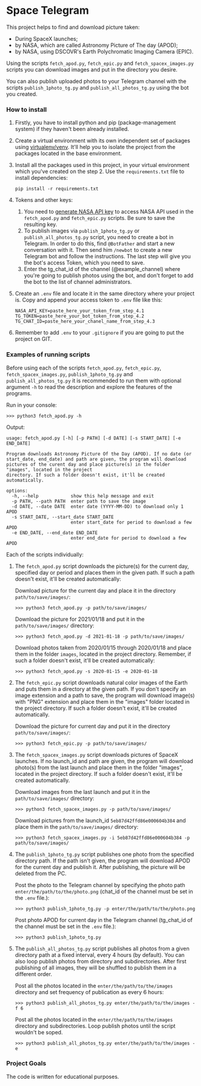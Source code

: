 # Space Telegram

This project helps to find and download picture taken:
- During SpaceX launches;
- by NASA, which are called Astronomy Picture of The day (APOD);
- by NASA, using DSCOVR's Earth Polychromatic Imaging Camera (EPIC).

Using the scripts `fetch_apod.py`, `fetch_epic.py` and `fetch_spacex_images.py` scripts you can download images and put in the directory you desire.

You can also publish uploaded photos to your Telegram channel with the scripts `publish_1photo_tg.py` and `publish_all_photos_tg.py` using the bot you created.

### How to install

1. Firstly, you have to install python and pip (package-management system) if they haven't been already installed.

2. Create a virtual environment with its own independent set of packages using [virtualenv/venv](https://docs.python.org/3/library/venv.html). It'll help you to isolate the project from the packages located in the base environment.

3. Install all the packages used in this project, in your virtual environment which you've created on the step 2. Use the `requirements.txt` file to install dependencies:
    ```console
    pip install -r requirements.txt
    ```
4. Tokens and other keys:
   1. You need to [generate NASA API key](https://api.nasa.gov/) to access NASA API used in the `fetch_apod.py` and `fetch_epic.py` scripts. Be sure to save the resulting key.
   2. To publish images via `publish_1photo_tg.py` or `publish_all_photos_tg.py` script, you need to create a bot in Telegram. In order to do this, find `@BotFather` and start a new conversation with it. Then send him `/newbot` to create a new Telegram bot and follow the instructions. The last step will give you the bot's access Token, which you need to save.
   3. Enter the tg_chat_id of the channel (@example_channel) where you're going to publish photos using the bot, and don't forget to add the bot to the list of channel administrators.


5. Create an `.env` file and locate it in the same directory where your project is. Copy and append your access token to `.env` file like this:
    ```
    NASA_API_KEY=paste_here_your_token_from_step_4.1
    TG_TOKEN=paste_here_your_bot_token_from_step_4.2
    TG_CHAT_ID=paste_here_your_chanel_name_from_step_4.3
    ```
6. Remember to add `.env` to your `.gitignore` if you are going to put the project on GIT.

### Examples of running scripts

Before using each of the scripts `fetch_apod.py`, `fetch_epic.py`, `fetch_spacex_images.py`, `publish_1photo_tg.py` and `publish_all_photos_tg.py` it is recommended to run them with optional argument `-h` to read the description and explore the features of the programs.

Run in your console:
```Console
>>> python3 fetch_apod.py -h
```

Output:
```Console
usage: fetch_apod.py [-h] [-p PATH] [-d DATE] [-s START_DATE] [-e END_DATE]

Program downloads Astronomy Picture Of the Day (APOD). If no date (or start_date, end_date) and path are given, the program will download pictures of the curent day and place picture(s) in the folder "images", located in the project
directory. If such a folder doesn't exist, it'll be created automatically.

options:
  -h, --help            show this help message and exit
  -p PATH, --path PATH  enter path to save the image
  -d DATE, --date DATE  enter date (YYYY-MM-DD) to download only 1 APOD
  -s START_DATE, --start_date START_DATE
                        enter start_date for period to download a few APOD
  -e END_DATE, --end_date END_DATE
                        enter end_date for period to download a few APOD
```
Each of the scripts individually:

1. The `fetch_apod.py` script downloads the picture(s) for the current day, specified day or period and places them in the given path. If such a path doesn't exist, it'll be created automatically:

    Download picture for the current day and place it in the directory `path/to/save/images/`:
    ```Console
    >>> python3 fetch_apod.py -p path/to/save/images/
    ```

    Download the picture for 2021/01/18 and put it in the `path/to/save/images/` directory:
    ```Console
    >>> python3 fetch_apod.py -d 2021-01-18 -p path/to/save/images/
    ```

    Download photos taken from 2020/01/15 through 2020/01/18 and place them in the folder `images`, located in the project directory. Remember, if such a folder doesn't exist, it'll be created automatically:
    ```Console
    >>> python3 fetch_apod.py -s 2020-01-15 -e 2020-01-18
    ```

2. The `fetch_epic.py` script downloads natural color images of the Earth and puts them in a directory at the given path. If you don't specify an image extension and a path to save, the program will download image(s) with "PNG" extension and place them in the "images" folder located in the project directory. If such a folder doesn't exist, it'll be created automatically.

    Download the picture for current day and put it in the directory `path/to/save/images/`:
    ```Console
    >>> python3 fetch_epic.py -p path/to/save/images/
    ```

3. The `fetch_spacex_images.py` script downloads pictures of SpaceX launches. If no launch_id and path are given, the program will download photo(s) from the last launch and place them in the folder "images", located in the project directory. If such a folder doesn't exist, it'll be created automatically.

    Download images from the last launch and put it in the `path/to/save/images/` directory:
    ```Console
    >>> python3 fetch_spacex_images.py -p path/to/save/images/
    ```

    Download pictures from the launch_id `5eb87d42ffd86e000604b384` and place them in the `path/to/save/images/` directory:
    ```Console
    >>> python3 fetch_spacex_images.py -i 5eb87d42ffd86e000604b384 -p path/to/save/images/
    ```

4. The `publish_1photo_tg.py` script publishes one photo from the specified directory path. If the path isn't given, the program will download APOD for the current day and publish it. After publishing, the picture will be deleted from the PC.

    Post the photo to the Telegram channel by specifying the photo path `enter/the/path/to/the/photo.png` (сhat_id of the channel must be set in the `.env` file.):

    ```Console
    >>> python3 publish_1photo_tg.py -p enter/the/path/to/the/photo.png
    ```

    Post photo APOD for current day in the Telegram channel (tg_chat_id of the channel must be set in the `.env` file.):
    ```Console
    >>> python3 publish_1photo_tg.py
    ```

5. The `publish_all_photos_tg.py` script publishes all photos from a given directory path at a fixed interval, every 4 hours (by default). You can also loop publish photos from directory and subdirectories. After first publishing of all images, they will be shuffled to publish them in a different order.

    Post all the photos located in the `enter/the/path/to/the/images` directory and set frequency of publication as every 6 hours:
    ```Console
    >>> python3 publish_all_photos_tg.py enter/the/path/to/the/images -f 6
    ```

    Post all the photos located in the `enter/the/path/to/the/images` directory and subdirectories. Loop publish photos until the script wouldn't be soped.
    ```Console
    >>> python3 publish_all_photos_tg.py enter/the/path/to/the/images -e
    ```

### Project Goals
The code is written for educational purposes.
